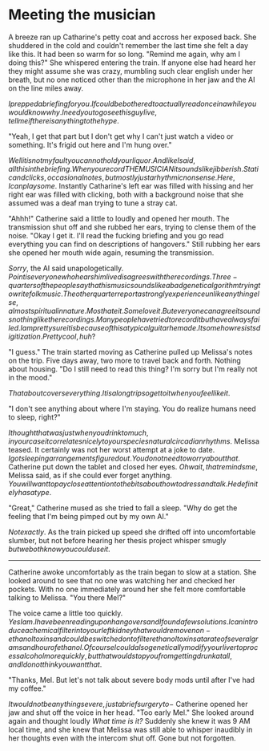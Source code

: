Meeting the musician
========

  A breeze ran up Catharine's petty coat and accross her exposed back. She shuddered in the cold and couldn't remember the last time she felt a day like this. It had been so warm for so long. "Remind me again, why am I doing this?" She whispered entering the train. If anyone else had heard her they might assume she was crazy, mumbling such clear english under her breath, but no one noticed other than the microphone in her jaw and the AI on the line miles away.

  $I prepped a briefing for you. If could be bothered to actually read once in a while you would know why. I need you to go see this guy live, tell me if there is anything to the hype.$

  "Yeah, I get that part but I don't get why I can't just watch a video or something. It's frigid out here and I'm hung over."

  $Well it is not my fault you cannot hold your liquor. And like I said, all this in the briefing. When you record THE MUSICIAN it sounds like jibberish. Static and clicks, occasional notes, but mostly just a rhythmic nonsense. Here, I can play some.$ Instantly Catharine\'s left ear was filled with hissing and her right ear was filled with clicking, both with a background noise that she assumed was a deaf man trying to tune a stray cat.

  "Ahhh!" Catherine said a little to loudly and opened her mouth. The transmission shut off and she rubbed her ears, trying to clense them of the noise. "Okay I get it. I'll read the fucking briefing and you go read everything you can find on descriptions of hangovers." Still rubbing her ears she opened her mouth wide again, resuming the transmission.

  $Sorry,$ the AI said unapologetically. $Point is everyone who hears him live disagrees with the recordings. Three-quarters of the people say that his music sounds like a bad genetic algorithm trying to write folk music. The other quarter report a strongly experience unlike anything else, almost spiritual in nature. Most hate it. Some love it. But everyone can agree it sounds nothing like the recordings. Many people have tried to record it but have always failed. I am pretty sure it is because of this atypical guitar he made. It somehow resists digitization. Pretty cool, huh?$

  "I guess." The train started moving as Catherine pulled up Melissa\'s notes on the trip. Five days away, two more to travel back and forth. Nothing about housing. "Do I still need to read this thing? I'm sorry but I'm really not in the mood."

  $That about covers everything. It is a long trip so get to it when you feel like it.$

  "I don't see anything about where I'm staying. You do realize humans need to sleep, right?"

  $I thought that was just when you drink to much, in your case it correlates nicely to your species natural circadian rhythms.$ Melissa teased. It certainly was not her worst attempt at a joke to date. $I got sleeping arrangements figured out. You do not need to worry about that.$ Catherine put down the tablet and closed her eyes. $Oh wait, that reminds me,$ Melissa said, as if she could ever forget anything. $You will want to pay close attention to the bits about how to dress and talk. He definitely has a type.$

  "Great," Catherine mused as she tried to fall a sleep. "Why do get the feeling that I'm being pimped out by my own AI."

  $Not exactly.$ As the train picked up speed she drifted off into uncomfortable slumber, but not before hearing her thesis project whisper smugly $but we both know you could use it.$

---------

  Catherine awoke uncomfortably as the train began to slow at a station. She looked around to see that no one was watching her and checked her pockets. With no one immediately around her she felt more comfortable talking to Melissa. "You there Mel?"

  The voice came a little too quickly. $Yes I am. I have been reading up on hangovers and I found a few solutions. I can introduce a chemical filter into your left kidney that would remove non-ethanol toxins and could be switched on to filter ethanol toxins at a rate of several grams and hour of ethanol. Of course I could also genetically modify your liver to process alcohol more quickly, but that would stop you from getting drunk at all, and I do not think you want that.$

  "Thanks, Mel. But let's not talk about severe body mods until after I've had my coffee." 

  $It would not be anything severe, just a brief surgery to-$ Catherine opened her jaw and shut off the voice in her head. "Too early Mel." She looked around again and thought loudly *What time is it?* Suddenly she knew it was 9 AM local time, and she knew that Melissa was still able to whisper inaudibly in her thoughts even with the intercom shut off. Gone but not forgotten.
